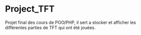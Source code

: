 # Project_TFT
Projet final des cours de POO/PHP, il sert a stocker et afficher les différentes parties de TFT qui ont été jouées.
